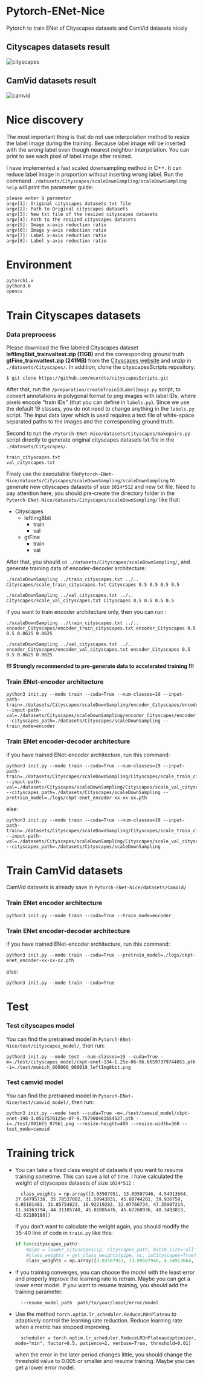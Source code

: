 # Pytorch-ENet-Nice
Pytorch to train ENet of Cityscapes datasets and CamVid datasets nicely

## Cityscapes datasets result

![cityscapes](https://github.com/Dawson-huang/Pytorch-ENet-Nice/blob/master/test/cityscapes_model/Cityscapes.png?raw=true)

## CamVid datasets result

![camvid](https://github.com/Dawson-huang/Pytorch-ENet-Nice/blob/master/test/camvid_model/CamVid.png?raw=true)

# Nice discovery

The most important thing is that do not use interpolation method to resize the label image during the training. Because label image will be inserted with the wrong label even though nearest neighbor interpolation. You can print to see each pixel of label image after resized. 

I have implemented a fast scaled downsampling method in C++. It can reduce label image in proportion without inserting wrong label. Run the command `./datasets/Cityscapes/scaleDownSampling/scaleDownSampling help` will print the parameter guide:
```
please enter 8 parameter
argv[1]: Original cityscapes datasets txt file
argv[2]: Path to Original cityscapes datasets
argv[3]: New txt file of the resized cityscapes datasets
argv[4]: Path to the resized cityscapes datasets
argv[5]: Image x-axis reduction ratio
argv[6]: Image y-axis reduction ratio
argv[7]: Label x-axis reduction ratio
argv[8]: Label y-axis reduction ratio
```

# Environment

    pytorch1.x
    python3.6
    opencv

# Train Cityscapes datasets

### Data preprocess

  Please download the fine labeled Cityscapes dataset **leftImg8bit_trainvaltest.zip (11GB)** and the corresponding ground truth **gtFine_trainvaltest.zip (241MB)** from the [Cityscapes website](https://www.cityscapes-dataset.com/) and unzip in `./datasets/Cityscapes/`. In addition, clone the cityscapesScripts repository:

    $ git clone https://github.com/mcordts/cityscapesScripts.git

After that, run the `/preparation/createTrainIdLabelImags.py` script, to convert annotations in polygonal format to png images with label IDs, where pixels encode "train IDs" (that you can define in `labels.py`). Since we use the default 19 classes, you do not need to change anything in the `labels.py` script. The input data layer which is used requires a text file of white-space separated paths to the images and the corresponding ground truth. 

Second to run the `/Pytorch-ENet-Nice/datasets/Cityscapes/makepairs.py` script directly to generate original cityscapes datasets txt file in the `./datasets/Cityscapes/`.
    
    train_cityscapes.txt
    val_cityscapes.txt

Finaly use the executable file`Pytorch-ENet-Nice/datasets/Cityscapes/scaleDownSampling/scaleDownSampling` to generate new cityscapes datasets of size `1024*512` and new txt file. Need to pay attention here, you should pre-create the directory folder in the `Pytorch-ENet-Nice/datasets/Cityscapes/scaleDownSampling/` like that:

- Cityscapes
    - leftImg8bit
        - train
        - val
    - gtFine
        - train
        - val

After that, you should `cd ./datasets/Cityscapes/scaleDownSampling/`, and generate training data of encoder-decoder architecture:
    
    ./scaleDownSampling ../train_cityscapes.txt ../.. Cityscapes/scale_train_cityscapes.txt Cityscapes 0.5 0.5 0.5 0.5
    
    ./scaleDownSampling ../val_cityscapes.txt ../.. Cityscapes/scale_val_cityscapes.txt Cityscapes 0.5 0.5 0.5 0.5

if you want to train encoder architecture only, then you can run :
    
    ./scaleDownSampling ../train_cityscapes.txt ../.. encoder_Cityscapes/encoder_train_cityscapes.txt encoder_Cityscapes 0.5 0.5 0.0625 0.0625
    
    ./scaleDownSampling ../val_cityscapes.txt ../.. encoder_Cityscapes/encoder_val_cityscapes.txt encoder_Cityscapes 0.5 0.5 0.0625 0.0625

**!!! Strongly recommended to pre-generate data to accelerated training !!!**

### Train ENet-encoder architecture

     
    python3 init.py --mode train --cuda=True --num-classes=19 --input-path-train=./datasets/Cityscapes/scaleDownSampling/encoder_Cityscapes/encoder_train_cityscapes.txt --input-path-val=./datasets/Cityscapes/scaleDownSampling/encoder_Cityscapes/encoder_val_cityscapes.txt --cityscapes_path=./datasets/Cityscapes/scaleDownSampling --train_mode=encoder
    

### Train ENet encoder-decoder architecture

if you have trained ENet-encoder architecture, run this command:

    python3 init.py --mode train --cuda=True --num-classes=19 --input-path-train=./datasets/Cityscapes/scaleDownSampling/Cityscapes/scale_train_cityscapes.txt --input-path-val=./datasets/Cityscapes/scaleDownSampling/Cityscapes/scale_val_cityscapes.txt --cityscapes_path=./datasets/Cityscapes/scaleDownSampling --pretrain_model=./logs/ckpt-enet_encoder-xx-xx-xx.pth

else:

    python3 init.py --mode train --cuda=True --num-classes=19 --input-path-train=./datasets/Cityscapes/scaleDownSampling/Cityscapes/scale_train_cityscapes.txt --input-path-val=./datasets/Cityscapes/scaleDownSampling/Cityscapes/scale_val_cityscapes.txt --cityscapes_path=./datasets/Cityscapes/scaleDownSampling

# Train CamVid datasets

CamVid datasets is already save in `Pytorch-ENet-Nice/datasets/CamVid/` 

### Train ENet encoder architecture

    python3 init.py --mode train --cuda=True --train_mode=encoder

### Train ENet encoder-decoder architecture

if you have trained ENet-encoder architecture, run this command:

    python3 init.py --mode train --cuda=True --pretrain_model=./logs/ckpt-enet_encoder-xx-xx-xx.pth

else:

    python3 init.py --mode train --cuda=True

# Test

### Test cityscapes model
  
You can find the pretrained model in `Pytorch-ENet-Nice/test/cityscapes_model/`, then run:

    python3 init.py --mode test --num-classes=19 --cuda=True -m=./test/cityscapes_model/ckpt-enet-134-1.25e-06-96.66597379744053.pth -i=./test/munich_000000_000019_leftImg8bit.png

### Test camvid model

You can find the pretrained model in `Pytorch-ENet-Nice/test/camvid_model/`, then run:

    python3 init.py --mode test --cuda=True -m=./test/camvid_model/ckpt-enet-198-3.0517578125e-07-9.757900461554527.pth -i=./test/0016E5_07961.png --resize-height=480 --resize-width=360 --test_mode=camvid

# Training trick

- You can take a fixed class weight of datasets if you want to resume training sometime. This can save a lot of time. I have calculated the weight of cityscapes datasets of size `1024*512` :

        class_weights = np.array([3.03507951, 13.09507946, 4.54913664, 37.64795738, 35.78537802, 31.50943831, 45.88744201, 39.936759, 6.05101481, 31.85754823, 16.92219283, 32.07766734, 47.35907214, 11.34163794, 44.31105748, 45.81085476, 45.67260936, 48.3493813, 42.02189188])

    If you don't want to calculate the weight again, you should modify the 35-40 line of code in `train.py` like this:
    ```python
    if len(cityscapes_path):
        #pipe = loader_cityscapes(ip, cityscapes_path, batch_size='all')
        #class_weights = get_class_weights(pipe, nc, isCityscapes=True)
        class_weights = np.array([3.03507951, 13.09507946, 4.54913664, 37.64795738, 35.78537802, 31.50943831, 45.88744201, 39.936759, 6.05101481, 31.85754823, 16.92219283, 32.07766734, 47.35907214, 11.34163794, 44.31105748, 45.81085476, 45.67260936, 48.3493813, 42.02189188])
    ```

- If you training converges, you can choose the model with the least error and properly improve the learning rate to retrain. Maybe you can get a lower error model. If you want to resume training, you should add the training parameter:

        --resume_model_path  path/to/your/least/error/model

- Use the method `torch.optim.lr_scheduler.ReduceLROnPlateau` to adaptively control the learning rate reduction. Reduce learning rate when a metric has stopped improving.

        scheduler = torch.optim.lr_scheduler.ReduceLROnPlateau(optimizer, mode="min", factor=0.5, patience=2, verbose=True, threshold=0.01)

    when the error in the later period changes little, you should change the threshold value to 0.005 or smaller and resume training. Maybe you can get a lower error model.
